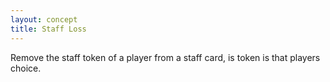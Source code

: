 ```yaml
---
layout: concept
title: Staff Loss
---
```


Remove the staff token of a player from a staff card, is token is that players choice.

